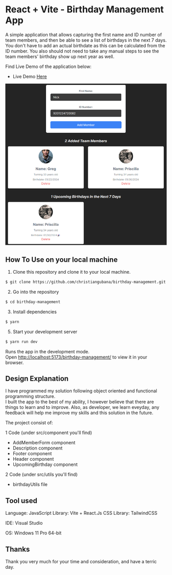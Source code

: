 # React + Vite - Birthday Management App

A simple application that allows capturing the first name and ID number of team members, and then be able to see a list of birthdays in the next 7 days. You don't have to add an actual birthdate as this can be calculated from the ID number. You also should not need to take any manual steps to see the team members' birthday show up next year as well.

Find Live Demo of the application below:

- Live Demo [Here](https://christiangubana.github.io/birthday-management/)

<p align="center">
  <kbd>
    <img src="https://github.com/christiangubana/birthday-management/blob/main/src/assets/images/image.png
"></img>
  </kbd>
</p>

## How To Use on your local machine

1. Clone this repository and clone it to your local machine.

```bash
$ git clone https://github.com/christiangubana/birthday-management.git
```

2. Go into the repository

```bash
$ cd birthday-management
```

3. Install dependencies

```bash
$ yarn
```

5. Start your development server

```bash
$ yarn run dev
```

Runs the app in the development mode.\
Open [http://localhost:5173/birthday-management/](http://localhost:5173/birthday-management/) to view it in your browser.

## Design Explanation

I have programmed my solution following object oriented and functional programming structure. <br/>
I built the app to the best of my ability, I however believe that there are things to learn and to improve.
Also, as developer, we learn eveyday, any feedback will help me improve my skills and this solution in the future.

The project consist of:

1 Code (under src/component you'll find)

- AddMemberForm component
- Description component
- Footer component
- Header component
- UpcomingBirthday component

2 Code (under src/utils you'll find)

- birthdayUtils file

## Tool used

Language: JavaScript
Library: Vite + React.Js
CSS Library: TailwindCSS

IDE: Visual Studio

OS: Windows 11 Pro 64-bit

## Thanks

Thank you very much for your time and consideration, and have a terric day.
